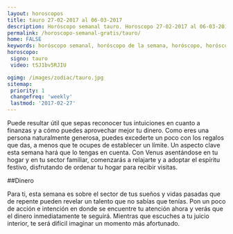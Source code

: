 ```yaml
---
layout: horoscopos
title: tauro 27-02-2017 al 06-03-2017 
description: Horóscopo semanal tauro. Horoscopo 27-02-2017 al 06-03-2017. Horoscopos univision gratis
permalink: /horoscopo-semanal-gratis/tauro/
home: FALSE
keywords: horóscopo semanal, horóscopo de la semana, horóscopo, horóscopo gratis,horóscopos, horóscopo esperanza gracia, horoscopos tauro la semana, horóscopos gratis, Tarot, Astrologia, Zodíaco, tauro, horoscopo gratis
horoscopo:
 signo: tauro
 video: tSJ1bv5RJIU

ogimg: /images/zodiac/tauro.jpg
sitemap:
 priority: 1
 changefreq: 'weekly'
 lastmod: '2017-02-27'
---
```



Puede resultar útil que sepas reconocer tus intuiciones en cuanto a finanzas y a cómo puedes aprovechar mejor tu dinero. Como eres una persona naturalmente generosa, puedes excederte un poco con los regalos que das, a menos que te ocupes de establecer un límite. Un aspecto clave esta semana hará que lo tengas en cuenta. Con Venus asentándose en tu hogar y en tu sector familiar, comenzarás a relajarte y a adoptar el espíritu festivo, disfrutando de ordenar tu hogar para recibir visitas.

##Dinero

Para ti, esta semana es sobre el sector de tus sueños y vidas pasadas que de repente pueden revelar un talento que no sabías que tenías. Pon un poco de acción e intención en donde se encuentre tu atención ahora y verás que el dinero inmediatamente te seguirá. Mientras que escuches a tu juicio interior, te será difícil imaginar un momento más afortunado.